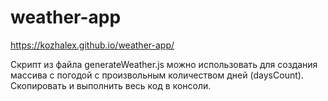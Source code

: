 # weather-app
https://kozhalex.github.io/weather-app/

Скрипт из файла generateWeather.js можно использовать для создания массива с погодой с произвольным количеством дней (daysCount). Скопировать и выполнить весь код в консоли.

